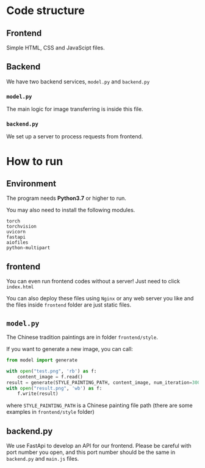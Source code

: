 # Code structure

## Frontend
Simple HTML, CSS and JavaScipt files.

## Backend

We have two backend services, `model.py` and `backend.py`

### `model.py`
The main logic for image transferring is inside this file.

### `backend.py`
We set up a server to process requests from frontend.

# How to run

## Environment

The program needs **Python3.7** or higher to run.

You may also need to install the following modules.

```
torch
torchvision
uvicorn
fastapi
aiofiles
python-multipart
```

## frontend

You can even run frontend codes without a server! Just need to click `index.html`

You can also deploy these files using `Nginx` or any web server you like and the files inside `frontend` folder are just static files.

## `model.py`
The Chinese tradition paintings are in folder `frontend/style`.

If you want to generate a new image, you can call:

```python
from model import generate

with open("test.png", 'rb') as f:
    content_image = f.read()
result = generate(STYLE_PAINTING_PATH, content_image, num_iteration=300)
with open("result.png", 'wb') as f:
    f.write(result)
```

where `STYLE_PAINTING_PATH` is a Chinese painting file path (there are some examples in `frontend/style` folder)

## backend.py
We use FastApi to develop an API for our frontend.
Please be careful with port number you open, and this port number should be the same in `backend.py` and `main.js` files.

